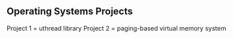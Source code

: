 Operating Systems Projects
--------------------------
Project 1 = uthread library
Project 2 = paging-based virtual memory system
